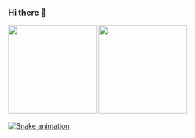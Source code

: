 ### Hi there 👋

<!--
**HerickGuimaraes/herickguimaraes** is a ✨ _special_ ✨ repository because its `README.md` (this file) appears on your GitHub profile.

Here are some ideas to get you started:

- 🔭 I’m currently working on ...
- 🌱 I’m currently learning ...
- 👯 I’m looking to collaborate on ...
- 🤔 I’m looking for help with ...
- 💬 Ask me about ...
- 📫 How to reach me: ...
- 😄 Pronouns: ...
- ⚡ Fun fact: ...
-->

<div>
<a href="https://github.com/herickguimaraes">
<img height="180em" src="https://github-readme-stats.vercel.app/api?username=herickguimaraes&show_icons=true&theme=dark&include_all_commits=true&count_private=true"/>
<img height="180em" src="https://github-readme-stats.vercel.app/api/top-langs/?username=herickguimaraes&layout=compact&langs_count=7&theme=dark"/>
</div>

![Snake animation](https://github.com/herickguimaraes/herickguimaraes/blob/output/github-contribution-grid-snake.svg)
